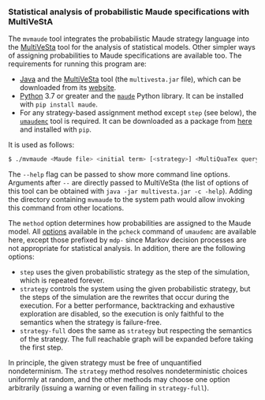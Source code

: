 ### Statistical analysis of probabilistic Maude specifications with MultiVeStA

The `mvmaude` tool integrates the probabilistic Maude strategy language into the [MultiVeSta](https://github.com/andrea-vandin/MultiVeStA) tool for the analysis of statistical models. Other simpler ways of assigning probabilities to Maude specifications are available too. The requirements for running this program are:

* [Java](https://openjdk.java.net) and the [MultiVeSta](https://github.com/andrea-vandin/MultiVeStA/wiki) tool (the `multivesta.jar` file), which can be downloaded from its [website](https://github.com/andrea-vandin/MultiVeStA/wiki/Integration-with-Python-model-simulator).
* [Python](https://www.python.org) 3.7 or greater and the [`maude`](https://pypi.org/project/maude) Python library. It can be installed with `pip install maude`.
* For any strategy-based assignment method except `step` (see below), the [`umaudemc`](https://github.com/fadoss/umaudemc) tool is required. It can be downloaded as a package from [here](https://github.com/fadoss/umaudemc/releases/tag/latest) and installed with `pip`.

It is used as follows:

```bash
$ ./mvmaude <Maude file> <initial term> [<strategy>] <MultiQuaTex query file> [--method <method>]
```

The `--help` flag can be passed to show more command line options. Arguments after `--` are directly passed to MultiVeSta (the list of options of this tool can be obtained with `java -jar multivesta.jar -c -help`). Adding the directory containing `mvmaude` to the system path would allow invoking this command from other locations.

The `method` option determines how probabilities are assigned to the Maude model. All [options](https://github.com/fadoss/umaudemc/#specification-of-probabilities) available in the `pcheck` command of `umaudemc` are available here, except those prefixed by `mdp-` since Markov decision processes are not appropriate for statistical analysis.
In addition, there are the following options: 

* `step` uses the given probabilistic strategy as the step of the simulation, which is repeated forever.
* `strategy` controls the system using the given probabilistic strategy, but the steps of the simulation are the rewrites that occur during the execution. For a better performance, backtracking and exhaustive exploration are disabled, so the execution is only faithful to the semantics when the strategy is failure-free.
* `strategy-full` does the same as `strategy` but respecting the semantics of the strategy. The full reachable graph will be expanded before taking the first step.

In principle, the given strategy must be free of unquantified nondeterminism. The `strategy` method resolves nondeterministic choices uniformly at random, and the other methods may choose one option arbitrarily (issuing a warning or even failing in `strategy-full`).
